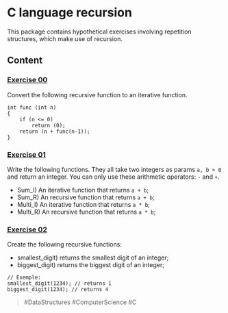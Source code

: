 # C language recursion

This package contains hypothetical exercises involving repetition structures, which make use of recursion.

## Content

<h3>
	<a href="./ex00.c">Exercise 00</a>
</h3>

Convert the following recursive function to an iterative function.

```
int func (int n)
{
	if (n <= 0)
		return (0);
	return (n + func(n-1));
}
```
<h3>
	<a href="./ex01.c">Exercise 01</a>
</h3>

Write the following functions. They all take two integers as params `a, b > 0` and return an integer.
You can only use these arithmetic operators: `-` and `+`.

- Sum_I) An iterative function that returns `a + b`;
- Sum_R) An recursive function that returns `a + b`;
- Multi_I) An iterative function that returns `a * b`;
- Multi_R) An recursive function that returns `a * b`;

<h3>
	<a href="./ex02.c">Exercise 02</a>
</h3>

Create the following recursive functions:

- smallest_digit) returns the smallest digit of an integer;
- biggest_digit) returns the biggest digit of an integer;

```
// Exemple:
smallest_digit(1234); // returns 1
biggest_digit(1234); // returns 4
```

> #DataStructures
> #ComputerScience
> #C
